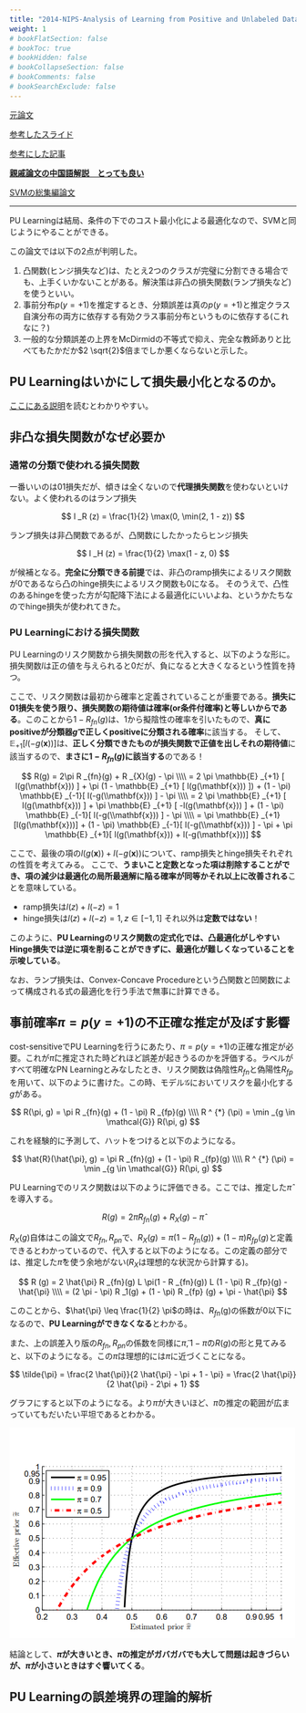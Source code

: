 ```yaml
---
title: "2014-NIPS-Analysis of Learning from Positive and Unlabeled Data"
weight: 1
# bookFlatSection: false
# bookToc: true
# bookHidden: false
# bookCollapseSection: false
# bookComments: false
# bookSearchExclude: false
---
```


[元論文](https://proceedings.neurips.cc/paper_files/paper/2014/file/35051070e572e47d2c26c241ab88307f-Paper.pdf)

[参考したスライド](https://www.slideshare.net/Quasi_quant2010/quasi-quant2010-2)

[参考にした記事](https://nnkkmto.hatenablog.com/entry/2020/12/23/000000)

[**親戚論文の中国語解説　とっても良い**](https://blog.csdn.net/crazy_scott/article/details/88993441)

[SVMの総集編論文](https://www.csie.ntu.edu.tw/~cjlin/papers/libsvm.pdf)

---

PU Learningは結局、条件の下でのコスト最小化による最適化なので、SVMと同じようにやることができる。

この論文では以下の2点が判明した。

1. 凸関数(ヒンジ損失など)は、たとえ2つのクラスが完璧に分割できる場合でも、上手くいかないことがある。解決策は非凸の損失関数(ランプ損失など)を使うといい。
2. 事前分布$p(y = +1)$を推定するとき、分類誤差は真の$p(y = +1)$と推定クラス自演分布の両方に依存する有効クラス事前分布というものに依存する(これなに？)
3. 一般的な分類誤差の上界をMcDirmidの不等式で抑え、完全な教師ありと比べてもたかだか$2 \sqrt{2}$倍までしか悪くならないと示した。

## PU Learningはいかにして損失最小化となるのか。

[ここにある説明](../_index.md/#puの損失関数の定式化)を読むとわかりやすい。

## 非凸な損失関数がなぜ必要か

### 通常の分類で使われる損失関数

一番いいのは01損失だが、傾きは全くないので**代理損失関数**を使わないといけない。よく使われるのはランプ損失

$$
l _R (z) = \frac{1}{2} \max(0, \min(2, 1 - z))
$$

ランプ損失は非凸関数であるが、凸関数にしたかったらヒンジ損失

$$
l _H (z) = \frac{1}{2} \max(1 - z, 0)
$$

が候補となる。**完全に分類できる前提**では、非凸のramp損失によるリスク関数が0であるなら凸のhinge損失によるリスク関数も0になる。
そのうえで、凸性のあるhingeを使った方が勾配降下法による最適化にいいよね、というかたちなのでhinge損失が使われてきた。

### PU Learningにおける損失関数

PU Learningのリスク関数から損失関数の形を代入すると、以下のような形に。損失関数$l$は正の値を与えられると0だが、負になると大きくなるという性質を持つ。

ここで、リスク関数は最初から確率と定義されていることが重要である。**損失に01損失を使う限り、損失関数の期待値は確率(or条件付確率)と等しいからである**。このことから$1 - R _{fn}(g)$は、1から擬陰性の確率を引いたもので、**真にpositiveが分類器$g$で正しくpositiveに分類される確率**に該当する。
そして、$\mathbb{E} _{+1}[ l(-g(\mathbf{x})) ]$は、**正しく分類できたものが損失関数で正値を出しそれの期待値**に該当するので、**まさに$1 - R _{fn}(g)$に該当する**のである！

$$
R(g) = 2\pi R _{fn}(g) + R _{X}(g) - \pi \\\\ 
= 2 \pi \mathbb{E} _{+1} [ l(g(\mathbf{x})) ] + \pi (1 - \mathbb{E} _{+1} [ l(g(\mathbf{x})) ]) + (1 - \pi) \mathbb{E} _{-1}[ l(-g(\\mathbf{x})) ] - \pi \\\\
= 2 \pi \mathbb{E} _{+1} [ l(g(\mathbf{x})) ] + \pi \mathbb{E} _{+1} [ -l(g(\mathbf{x})) ] + (1 - \pi) \mathbb{E} _{-1}[ l(-g(\\mathbf{x})) ] - \pi \\\\ 
= \pi \mathbb{E} _{+1} [l(g(\mathbf{x}))] + (1 - \pi) \mathbb{E} _{-1}[ l(-g(\\mathbf{x})) ] - \pi + \pi \mathbb{E} _{+1}[ l(g(\mathbf{x})) + l(-g(\mathbf{x}))]
$$

ここで、最後の項の$l(g(\mathbf{x})) + l(-g(\mathbf{x}))$について、ramp損失とhinge損失それぞれの性質を考えてみる。
ここで、**うまいこと定数となった項は削除することができ、項の減少は最適化の局所最適解に陥る確率が同等かそれ以上に改善される**ことを意味している。

- ramp損失は$l(z) + l(-z) = 1$
- hinge損失は$l(z) + l(-z) = 1, z \in [-1, 1]$ それ以外は**定数ではない**！

このように、**PU Learningのリスク関数の定式化では、凸最適化がしやすいHinge損失では逆に項を削ることができずに、最適化が難しくなっていることを示唆している**。

なお、ランプ損失は、Convex-Concave Procedureという凸関数と凹関数によって構成される式の最適化を行う手法で無事に計算できる。

## 事前確率$\pi = p(y = +1)$の不正確な推定が及ぼす影響

cost-sensitiveでPU Learningを行うにあたり、$\pi = p(y = +1)$の正確な推定が必要。これが$\hat{\pi}$に推定された時どれほど誤差が起きうるのかを評価する。ラベルがすべて明確なPN Learningとみなしたとき、リスク関数は偽陰性$R _{fn}$と偽陽性$R _{fp}$を用いて、以下のように書けた。この時、モデル$\mathcal{G}$においてリスクを最小化する$g$がある。

$$
R(\pi, g) = \pi R _{fn}(g) + (1 - \pi) R _{fp}(g) \\\\ 
R ^ {*} (\pi) = \min _{g \in \mathcal{G}} R(\pi, g)
$$

これを経験的に予測して、ハットをつけると以下のようになる。

$$
\hat{R}(\hat{\pi}, g) = \pi R _{fn}(g) + (1 - \pi) R _{fp}(g) \\\\ 
R ^ {*} (\pi) = \min _{g \in \mathcal{G}} R(\pi, g)
$$

PU Learningでのリスク関数は以下のように評価できる。ここでは、推定した$\hat{\pi}$を導入する。

$$
R(g) = 2 \hat{\pi} R _{fn}(g) + R _X(g) - \hat{\pi}
$$

$R _X(g)$自体はこの論文で$R _{fn}, R _{pn}$で、$R _X(g) = \pi(1 - R _{fn}(g)) + (1 - \pi) R _{fp}(g)$と定義できるとわかっているので、代入すると以下のようになる。この定義の部分では、推定した$\hat{\pi}$を使う余地がない($R _X$は理想的な状況から計算する)。

$$
R (g) = 2 \hat{\pi} R _{fn}(g) L \pi(1 - R _{fn}(g)) L (1 - \pi) R _{fp}(g) - \hat{\pi} \\\\ 
= (2 \pi - \pi) R _1(g) + (1 - \pi) R _{fp} (g) + \pi - \hat{\pi}
$$

このことから、$\hat{\pi} \leq \frac{1}{2} \pi$の時は、$R _{fn}$(g)の係数が0以下になるので、**PU Learningができなくなる**とわかる。

また、上の誤差入り版の$R _{fn}, R _{pn}$の係数を同様に$\tilde{\pi}, 1 - \tilde{\pi}$の$R(g)$の形と見てみると、以下のようになる。この$\tilde{\pi}$は理想的には$\pi$に近づくことになる。

$$
\tilde{\pi} = \frac{2 \hat{\pi}}{2 \hat{\pi} - \pi + 1 - \pi} = \frac{2 \hat{\pi}}{2 \hat{\pi} - 2\pi + 1}
$$

グラフにすると以下のようになる。より$\pi$が大きいほど、$\hat{\pi}$の推定の範囲が広まっていてもだいたい平坦であるとわかる。

![](effect-of-estimation-pi.png)

結論として、**$\pi$が大きいとき、$\hat{\pi}$の推定がガバガバでも大して問題は起きづらいが、$\pi$が小さいときはすぐ響いてくる**。

## PU Learningの誤差境界の理論的解析



